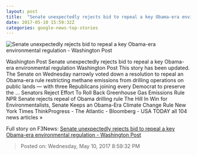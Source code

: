 ```yaml
---
layout: post
title:  "Senate unexpectedly rejects bid to repeal a key Obama-era environmental regulation - Washington Post"
date: 2017-05-10 15:59:32Z
categories: google-news-top-stories
---
```


![Senate unexpectedly rejects bid to repeal a key Obama-era environmental regulation - Washington Post](https://img.washingtonpost.com/rf/image_1484w/2010-2019/WashingtonPost/2014/10/24/Editorial-Opinion/Images/Methane-0c883.jpg)

Washington Post Senate unexpectedly rejects bid to repeal a key Obama-era environmental regulation Washington Post This story has been updated. The Senate on Wednesday narrowly voted down a resolution to repeal an Obama-era rule restricting methane emissions from drilling operations on public lands — with three Republicans joining every Democrat to preserve the ... Senators Reject Effort To Roll Back Greenhouse Gas Emissions Rule NPR Senate rejects repeal of Obama drilling rule The Hill In Win for Environmentalists, Senate Keeps an Obama-Era Climate Change Rule New York Times ThinkProgress - The Atlantic - Bloomberg - USA TODAY all 104 news articles »


Full story on F3News: [Senate unexpectedly rejects bid to repeal a key Obama-era environmental regulation - Washington Post](http://www.f3nws.com/n/MVGcMD)

> Posted on: Wednesday, May 10, 2017 8:59:32 PM
